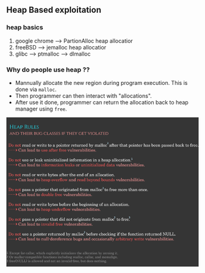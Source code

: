 ## Heap Based exploitation

### heap basics

1. google chrome --> PartionAlloc  heap allocatior
2. freeBSD --> jemalloc heap allocatior
3. glibc --> ptmalloc --> dlmalloc

### Why do people use heap ??
- Mannually allocate the new region during program execution. This is done via `malloc`.
- Then programmer can then interact with "allocations".
- After use it done, programmer can return the allocation back to heap manager using `free`. 

<img src="./heap-rules-CS.png"></img>

